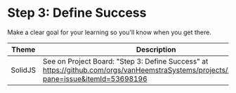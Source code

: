 # Step 3: Define Success

Make a clear goal for your learning so you'll know when you get there.

| Theme | Description |
| -- | -- |
| SolidJS | See on Project Board: "Step 3: Define Success" at https://github.com/orgs/vanHeemstraSystems/projects/35/views/1?pane=issue&itemId=53698196 |
